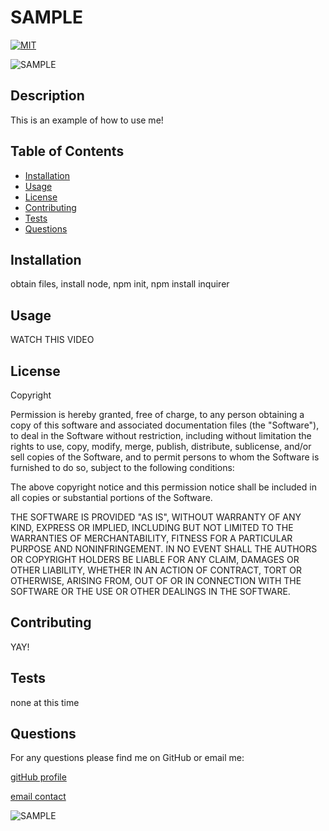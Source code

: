 
# SAMPLE
[![MIT](https://img.shields.io/badge/License-MIT-yellow.svg)](https://opensource.org/licenses/MIT)

![SAMPLE](https://img.shields.io/github/languages/top/caitlinbou/SAMPLE)
## Description
This is an example of how to use me!
## Table of Contents
* [Installation](#installation)
* [Usage](#usage)
* [License](#license)
* [Contributing](#Contributing)
* [Tests](#Tests)
* [Questions](#Questions)
## Installation
obtain files, install node, npm init, npm install inquirer
## Usage 
WATCH THIS VIDEO
## License 

Copyright <YEAR> <COPYRIGHT HOLDER>
        
Permission is hereby granted, free of charge, to any person obtaining a copy of this software and associated documentation files (the "Software"), to deal in the Software without restriction, including without limitation the rights to use, copy, modify, merge, publish, distribute, sublicense, and/or sell copies of the Software, and to permit persons to whom the Software is furnished to do so, subject to the following conditions:
        
The above copyright notice and this permission notice shall be included in all copies or substantial portions of the Software.
        
THE SOFTWARE IS PROVIDED "AS IS", WITHOUT WARRANTY OF ANY KIND, EXPRESS OR IMPLIED, INCLUDING BUT NOT LIMITED TO THE WARRANTIES OF MERCHANTABILITY, FITNESS FOR A PARTICULAR PURPOSE AND NONINFRINGEMENT. IN NO EVENT SHALL THE AUTHORS OR COPYRIGHT HOLDERS BE LIABLE FOR ANY CLAIM, DAMAGES OR OTHER LIABILITY, WHETHER IN AN ACTION OF CONTRACT, TORT OR OTHERWISE, ARISING FROM, OUT OF OR IN CONNECTION WITH THE SOFTWARE OR THE USE OR OTHER DEALINGS IN THE SOFTWARE.

## Contributing
YAY!
## Tests
none at this time
## Questions
For any questions please find me on GitHub or email me: 

[gitHub profile](https://github.com/caitlinbou)

[email contact](mailto:caitlin.bouroncle@gmail.com)

![SAMPLE](https://img.shields.io/static/v1?label=SAMPLE&message=YAY!&color=blueviolet)
